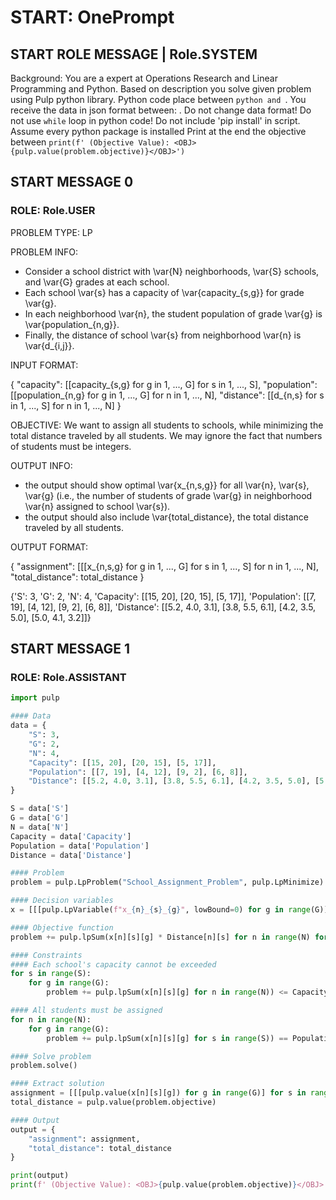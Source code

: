 # START: OnePrompt 
## START ROLE MESSAGE | Role.SYSTEM 
Background: You are a expert at Operations Research and Linear Programming and Python. Based on description you solve given problem using Pulp python library. Python code place between ```python and ```. You receive the data in json format between: <DATA></DATA>. Do not change data format! Do not use `while` loop in python code! Do not include 'pip install' in script. Assume every python package is installed Print at the end the objective between <OBJ></OBJ> `print(f' (Objective Value): <OBJ>{pulp.value(problem.objective)}</OBJ>')`  
## START MESSAGE 0 
### ROLE: Role.USER
<DESCRIPTION>
PROBLEM TYPE: LP

PROBLEM INFO: 

- Consider a school district with \var{N} neighborhoods, \var{S} schools, and \var{G} grades at each school.
- Each school \var{s} has a capacity of \var{capacity_{s,g}} for grade \var{g}. 
- In each neighborhood \var{n}, the student population of grade \var{g} is \var{population_{n,g}}. 
- Finally, the distance of school \var{s} from neighborhood \var{n} is \var{d_{i,j}}.

INPUT FORMAT: 

{
    "capacity": [[capacity_{s,g} for g in 1, ..., G] for s in 1, ..., S],
    "population": [[population_{n,g} for g in 1, ..., G] for n in 1, ..., N],
    "distance": [[d_{n,s} for s in 1, ..., S] for n in 1, ..., N]
}

OBJECTIVE: We want to assign all students to schools, while minimizing the total distance traveled by all students. We may ignore the fact that numbers of students must be integers.

OUTPUT INFO:
- the output should show optimal \var{x_{n,s,g}} for all \var{n}, \var{s}, \var{g} (i.e., the number of students of grade \var{g} in neighborhood \var{n} assigned to school \var{s}).
- the output should also include \var{total_distance}, the total distance traveled by all students.

OUTPUT FORMAT:

{
    "assignment": [[[x_{n,s,g} for g in 1, ..., G] for s in 1, ..., S] for n in 1, ..., N],
    "total_distance": total_distance
}

</DESCRIPTION>
<DATA>
{'S': 3, 'G': 2, 'N': 4, 'Capacity': [[15, 20], [20, 15], [5, 17]], 'Population': [[7, 19], [4, 12], [9, 2], [6, 8]], 'Distance': [[5.2, 4.0, 3.1], [3.8, 5.5, 6.1], [4.2, 3.5, 5.0], [5.0, 4.1, 3.2]]}</DATA>


## START MESSAGE 1 
### ROLE: Role.ASSISTANT
```python
import pulp

#### Data
data = {
    "S": 3,
    "G": 2,
    "N": 4,
    "Capacity": [[15, 20], [20, 15], [5, 17]],
    "Population": [[7, 19], [4, 12], [9, 2], [6, 8]],
    "Distance": [[5.2, 4.0, 3.1], [3.8, 5.5, 6.1], [4.2, 3.5, 5.0], [5.0, 4.1, 3.2]]
}

S = data['S']
G = data['G']
N = data['N']
Capacity = data['Capacity']
Population = data['Population']
Distance = data['Distance']

#### Problem
problem = pulp.LpProblem("School_Assignment_Problem", pulp.LpMinimize)

#### Decision variables
x = [[[pulp.LpVariable(f"x_{n}_{s}_{g}", lowBound=0) for g in range(G)] for s in range(S)] for n in range(N)]

#### Objective function
problem += pulp.lpSum(x[n][s][g] * Distance[n][s] for n in range(N) for s in range(S) for g in range(G))

#### Constraints
#### Each school's capacity cannot be exceeded
for s in range(S):
    for g in range(G):
        problem += pulp.lpSum(x[n][s][g] for n in range(N)) <= Capacity[s][g]

#### All students must be assigned
for n in range(N):
    for g in range(G):
        problem += pulp.lpSum(x[n][s][g] for s in range(S)) == Population[n][g]

#### Solve problem
problem.solve()

#### Extract solution
assignment = [[[pulp.value(x[n][s][g]) for g in range(G)] for s in range(S)] for n in range(N)]
total_distance = pulp.value(problem.objective)

#### Output
output = {
    "assignment": assignment,
    "total_distance": total_distance
}

print(output)
print(f' (Objective Value): <OBJ>{pulp.value(problem.objective)}</OBJ>')
```

